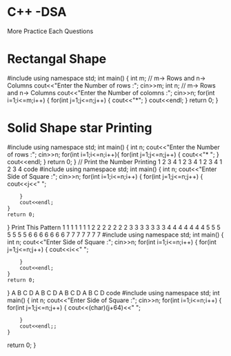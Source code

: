 # C++ -DSA
More Practice Each Questions
# Rectangal Shape 
 #include<iostream>
 using namespace std;
 int main()
 {
     int m;    // m-> Rows and n-> Columns
     cout<<"Enter the Number of rows :";
     cin>>m;
     int n;    // m-> Rows and n-> Columns
     cout<<"Enter the Number of colomns :";
     cin>>n;
     for(int i=1;i<=m;i++)
     {
         for(int j=1;j<=n;j++)
         {
         cout<<"*";
     }
     cout<<endl;
     }
     return 0;
 }
 # Solid Shape star Printing
 #include<iostream>
using namespace std;
int main()
{
    int n;
    cout<<"Enter the Number of rows :";
    cin>>n;
    for(int i=1;i<=n;i++){
        for(int j=1;j<=n;j++)
        {
            cout<<"* ";
        }
        cout<<endl;
    }
    return 0;
}
// Print the Number Printing
1 2 3 4 
1 2 3 4 
1 2 3 4 
1 2 3 4 
code
#include <iostream>
using namespace std;
int main()
{
    int n;
    cout<<"Enter Side of Square :";
    cin>>n;
    for(int i=1;i<=n;i++)
    {
        for(int j=1;j<=n;j++)
        {
            cout<<j<<" ";
          
        }
        cout<<endl;
    }
    return 0;
}
Print This Pattern
1 1 1 1 1 1 1 
2 2 2 2 2 2 2 
3 3 3 3 3 3 3 
4 4 4 4 4 4 4 
5 5 5 5 5 5 5 
6 6 6 6 6 6 6 
7 7 7 7 7 7 7 
#include <iostream>
using namespace std;
int main()
{
    int n;
    cout<<"Enter Side of Square :";
    cin>>n;
    for(int i=1;i<=n;i++)
    {
        for(int j=1;j<=n;j++)
        {
            cout<<i<<" ";
          
        }
        cout<<endl;
    }
    return 0;
}
A B C D 
A B C D 
A B C D 
A B C D
code
#include <iostream>
using namespace std;
int main()
{
    int n;
    cout<<"Enter Side of Square :";
    cin>>n;
    for(int i=1;i<=n;i++)
    {
        for(int j=1;j<=n;j++)
        {
            cout<<(char)(j+64)<<" ";
          
        }
        cout<<endl;;
    }
return 0;
}
